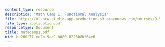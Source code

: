 ```yaml
---
content_type: resource
description: 'Math Camp 1: Functional Analysis'
file: https://ol-ocw-studio-app-production.s3.amazonaws.com/courses/9-520-statistical-learning-theory-and-applications-spring-2003/be260f77ee2b9ac1b0808223b8bf64e6_mathcamp1.pdf
file_type: application/pdf
resourcetype: Document
title: mathcamp1.pdf
uid: be260f77-ee2b-9ac1-b080-8223b8bf64e6
---
```

